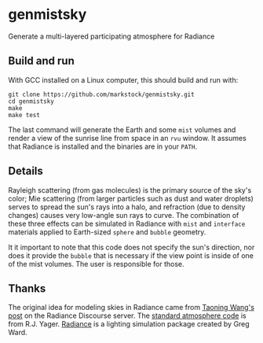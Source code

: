 # genmistsky
Generate a multi-layered participating atmosphere for Radiance

## Build and run
With GCC installed on a Linux computer, this should build and run with:

    git clone https://github.com/markstock/genmistsky.git
    cd genmistsky
    make
    make test

The last command will generate the Earth and some `mist` volumes and render a view of the sunrise line from space in an `rvu` window. It assumes that Radiance is installed and the binaries are in your `PATH`.

## Details
Rayleigh scattering (from gas molecules) is the primary source of the sky's color; Mie scattering (from larger particles such as dust and water droplets) serves to spread the sun's rays into a halo, and refraction (due to density changes) causes very low-angle sun rays to curve. The combination of these three effects can be simulated in Radiance with `mist` and `interface` materials applied to Earth-sized `sphere` and `bubble` geometry.

It it important to note that this code does not specify the sun's direction, nor does it provide the `bubble` that is necessary if the view point is inside of one of the mist volumes. The user is responsible for those.

## Thanks
The original idea for modeling skies in Radiance came from [Taoning Wang's post](https://discourse.radiance-online.org/t/notes-on-misty-sky/6007/) on the Radiance Discourse server. The [standard atmosphere code](https://apps.dtic.mil/sti/pdfs/ADA588839.pdf) is from R.J. Yager. [Radiance](https://floyd.lbl.gov/radiance/) is a lighting simulation package created by Greg Ward.
